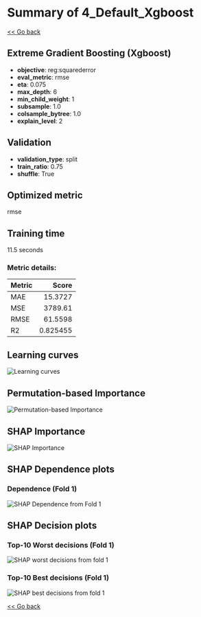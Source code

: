 # Summary of 4_Default_Xgboost

[<< Go back](../README.md)


## Extreme Gradient Boosting (Xgboost)
- **objective**: reg:squarederror
- **eval_metric**: rmse
- **eta**: 0.075
- **max_depth**: 6
- **min_child_weight**: 1
- **subsample**: 1.0
- **colsample_bytree**: 1.0
- **explain_level**: 2

## Validation
 - **validation_type**: split
 - **train_ratio**: 0.75
 - **shuffle**: True

## Optimized metric
rmse

## Training time

11.5 seconds

### Metric details:
| Metric   |       Score |
|:---------|------------:|
| MAE      |   15.3727   |
| MSE      | 3789.61     |
| RMSE     |   61.5598   |
| R2       |    0.825455 |



## Learning curves
![Learning curves](learning_curves.png)

## Permutation-based Importance
![Permutation-based Importance](permutation_importance.png)

## SHAP Importance
![SHAP Importance](shap_importance.png)

## SHAP Dependence plots

### Dependence (Fold 1)
![SHAP Dependence from Fold 1](learner_fold_0_shap_dependence.png)

## SHAP Decision plots

### Top-10 Worst decisions (Fold 1)
![SHAP worst decisions from fold 1](learner_fold_0_shap_worst_decisions.png)
### Top-10 Best decisions (Fold 1)
![SHAP best decisions from fold 1](learner_fold_0_shap_best_decisions.png)

[<< Go back](../README.md)
